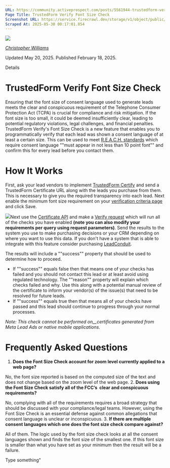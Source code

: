 ```yaml
---
URL: https://community.activeprospect.com/posts/5561944-trustedform-verify-font-size-check
Page Title: TrustedForm Verify Font Size Check
Screenshot URL: https://service.firecrawl.dev/storage/v1/object/public/media/screenshot-c6da0ac9-8854-473e-9982-078e903dbb49.png
Scraped At: 2025-05-30 00:17:01.854
---
```


[![](https://content2.bloomfire.com/avatars/users/1405246/thumb/thumbnail.png?f=1620827893&Expires=1748567792&Signature=pAhB7qIdcbVx5QwKTBYZYOnQu3BBEdnF~eXNAn5ONmzRwkphGhldfGwOpW~IxRc4v1TZz3dtjUyOr1eVBc7CwNnwUI-0CriXuFoAXmkv5AfJZTN-s7GKe6Q0EQ8o6QlWe9ajHQIIQOKeZyusaTBtqeFcgFIawLjhdXATUfmRR3gdZhzSmuIG7PuMhvBM5CgTs2sZnLkRcsAD6pTdZq~Xl7YN-oyfujb5BIOCVsm6kGnB0d-3qfcfWrNDb0O-aY~rarQJ79s2WIybJ4uYiBwgv0TnkpBGMJ~eJ6ojM47G-4~kj2Snvdxx6t7GSplcMRvlp1i6u62IWpd~6bx6x01JbQ__&Key-Pair-Id=APKAIDFCFZ2UHE5LPIUA)](https://community.activeprospect.com/memberships/7846678-christopher-williams)

[_Christopher Williams_](https://community.activeprospect.com/memberships/7846678-christopher-williams)

Updated May 20, 2025. Published February 18, 2025.

Details

# TrustedForm Verify Font Size Check

Ensuring that the font size of consent language used to generate leads meets the clear and conspicuous requirement of the Telephone Consumer Protection Act (TCPA) is crucial for compliance and risk mitigation. If the font size is too small, it could be deemed insufficiently clear, leading to potential regulatory violations, legal challenges, and financial penalties. TrustedForm Verify's Font Size Check is a new feature that enables you to programmatically verify that each lead was shown a consent language of at least a certain size. This can be used to meet [R.E.A.C.H. standards](https://www.reachmbc.com/reach-standards) which require consent language ""must appear in not less than 10 point font"" and confirm this for every lead before you contact them.

# How It Works

First, ask your lead vendors to implement [TrustedForm Certify](https://activeprospect.com/trustedform/certify?_gl=1*1svxali*_gcl_au*NzQzNzM3ODgwLjE3Mzg1OTY4NTUuMTE5Mzg3NzEzLjE3Mzg4ODY5MzQuMTczODg4Njk1Mg..*_ga*OTA3MjA4OTIuMTY5OTQxNDgwMg..*_ga_QHXBV6N7D1*MTczOTkxNjE0OC42MC4xLjE3Mzk5MjA4NjEuNjAuMC4w) and send a TrustedForm Certificate URL along with the leads you purchase from them. This is necessary to give you the required transparency into each lead. Next enable the minimum font size requirement on your [verification criteria page](https://app.trustedform.com/verification_criteria?__hstc=41051389.ab1f908b568bfa9b2be84914116c78f2.1748564216690.1748564216690.1748564216690.1&__hssc=41051389.1.1748564216690&__hsfp=3707738794) and click Save.

![](https://content2.bloomfire.com/thumbnails/contents/004/817/842/original.png?f=1739920130&Expires=1748567810&Signature=J-iM0DSd1sWKmwQ8PI0I5Ajwa9oK27PMAaw0OQVccPUGJr6C1tysq9AprHMLAGUjrMo62Mg6ecU4JzDxjCJbPMclgkk1QO02smNdDzw-FM406KhMB71rEGptRSxNmAxdGe80Hau3Erx51wn6NYYSYYlfmXUeYRD6Fvau0wIj06YC3eeS0GXo10eUVw7Cd2eTJGlYrvyaReHn56hinR3zMc~crPpsKZ2G-idtC6zBR~XjnQfS42fy3Do0ZDsMbhhJPYLyFfqGqcEYnFxVVjLvdVIorieCQAzLN3Og3uMuzDUBCu3hc0FifkVho15X-dyvtp1m6dE7eVry-Lhxw9~sCw__&Key-Pair-Id=APKAIDFCFZ2UHE5LPIUA)Next use the [Certificate API](https://developers.activeprospect.com/docs/trustedform/api/v4.0/tag/Certificate-URL/) and make a [Verify request](https://developers.activeprospect.com/docs/trustedform/api/v4.0/tag/Verify/) which will run all of the checks you have enabled **(note you can also modify your requirements per query using request parameters)**. Send the results to the system you use to make purchasing decisions or your CRM depending on where you want to use this data. If you don't have a system that is able to integrate with this feature consider purchasing [LeadConduit](https://activeprospect.com/leadconduit).

The results will include a ""success"" property that should be used to determine how to proceed.

- If ""success"" equals false then that means one of your checks has failed and you should not contact this lead or at least avoid using regulated technology. The ""reason"" property will explain which checks failed and why. Use this along with a potential manual review of the certificate to inform your vendor(s) of the issue(s) that need to be resolved for future leads.
- If ""success"" equals true then that means all of your checks have passed and this lead should continue to progress through your normal processes.

_Note: This check cannot be performed on__certificates generated from Meta Lead Ads or native mobile applications._

# Frequently Asked Questions

1. **Does the Font Size Check account for zoom level currently applied to a web page?**

No, the font size reported is based on the computed size of the text and does not change based on the zoom level of the web page.
2. **Does using the Font Size Check satisfy all of the FCC’s  clear and conspicuous requirements?**

No, complying with all of the requirements requires a broad strategy that should be discussed with your compliance/legal teams. However, using the Font Size Check is an essential defense against common allegations that consent language is unclear or inconspicuous.
3. **If there are multiple consent languages which one does the font size check compare against?**

All of them. The logic used by the font size check looks at all the consent languages shown and finds the font size of the smallest one. If this font size is smaller than what you have set as your minimum then the result will be a failure.

Type something"

